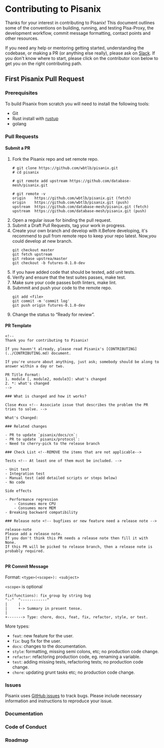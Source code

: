 # Contributing to Pisanix

Thanks for your interest in contributing to Pisanix! This document outlines some of the conventions on building, running, and testing Pisa-Proxy, the development workflow, commit message formatting, contact points and other resources.

If you need any help or mentoring getting started, understanding the codebase, or making a PR (or anything else really), please ask on [Slack](https://databasemesh.slack.com/). If you don't know where to start, please click on the contributor icon below to get you on the right contributing path.

## First Pisanix Pull Request

### Prerequisites
To build Pisanix from scratch you will need to install the following tools:
* Git
* Rust install with [rustup](https://rustup.rs/)
* golang

### Pull Requests

#### Submit a PR
1. Fork the Pisanix repo and set remote repo.
      ```
      # git clone https://github.com/wbtlb/pisanix.git
      # cd pisanix

      # git remote add upstream https://github.com/database-mesh/pisanix.git

      # git remote -v
      origin	https://github.com/wbtlb/pisanix.git (fetch)
      origin	https://github.com/wbtlb/pisanix.git (push)
      upstream	https://github.com/database-mesh/pisanix.git (fetch)
      upstream	https://github.com/database-mesh/pisanix.git (push)
      ```
2. Open a regular issue for binding the pull request.
3. Submit a Draft Pull Requests, tag your work in progress.
4. Create your own branch and develop with it.Before developing, it's recommend to pull from remote repo to keep your repo latest. Now,you could develop at new branch.
      ```
      git checkout master
      git fetch upstream
      git rebase upstrea/master
      git checkout -b futures-0.1.0-dev
      ```
5. If you have added code that should be tested, add unit tests.
6. Verify and ensure that the test suites passes, make test.
7. Make sure your code passes both linters, make lint.
8. Submmit and push your code to the remote repo.
      ```
      git add <file>
      git commit -m 'commit log'
      git push origin futures-0.1.0-dev
      ```
9.  Change the status to “Ready for review”.

#### PR Template

```
<!--
Thank you for contributing to Pisanix!

If you haven't already, please read Pisanix's [CONTRIBUTING](../CONTRIBUTING.md) document.

If you're unsure about anything, just ask; somebody should be along to answer within a day or two.

PR Title Format:
1. module [, module2, module3]: what's changed
2. *: what's changed
-->

### What is changed and how it works?

Close #xxx <!-- Associate issue that describes the problem the PR tries to solve. -->

What's Changed:

### Related changes

- PR to update `pisanix/docs/cn`:
- PR to update `pisanix/protocol`:
- Need to cherry-pick to the release branch

### Check List <!--REMOVE the items that are not applicable-->

Tests <!-- At least one of them must be included. -->

- Unit test
- Integration test
- Manual test (add detailed scripts or steps below)
- No code

Side effects

- Performance regression
    - Consumes more CPU
    - Consumes more MEM
- Breaking backward compatibility

### Release note <!-- bugfixes or new feature need a release note -->

release-note
Please add a release note.
If you don't think this PR needs a release note then fill it with None.
If this PR will be picked to release branch, then a release note is probably required.


```

#### PR Commit Message

Format: `<type>(<scope>): <subject>`

`<scope>` is optional

```
fix(functions): fix group by string bug
^--^  ^------------^
|     |
|     +-> Summary in present tense.
|
+-------> Type: chore, docs, feat, fix, refactor, style, or test.
```

More types:

* `feat`: new feature for the user.
* `fix`: bug fix for the user.
* `docs`: changes to the documentation.
* `style`: formatting, missing semi colons, etc; no production code change.
* `refactor`: refactoring production code, eg. renaming a variable.
* `test`: adding missing tests, refactoring tests; no production code change.
* `chore`: updating grunt tasks etc; no production code change.

### Issues
Pisanix uses [GitHub issues](https://github.com/database-mesh/pisanix/issues) to track bugs. Please include necessary information and instructions to reproduce your issue.
### Documentation

### Code of Conduct

### Roadmap
